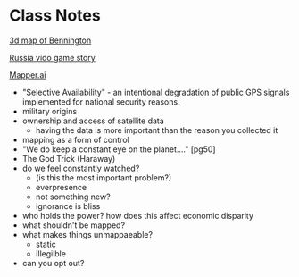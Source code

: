 # Class Notes

[3d map of Bennington](https://sketchfab.com/models/74d37b4fde1f4a5fa878d725a14256a3)

[Russia vido game story](https://www.washingtonpost.com/news/checkpoint/wp/2017/11/14/russia-is-using-a-video-game-to-prove-the-u-s-is-letting-isis-flee-syria/?utm_term=.11b4a66c9650) 

[Mapper.ai](http://www.mapper.ai/#home)





- "Selective Availability" - an intentional degradation of public GPS signals implemented for national security reasons.
- military origins 
- ownership and access of satellite data 
  - having the data is more important than the reason you collected it 
- mapping as a form of control 
-  "We do keep a constant eye on the planet…." [pg50]
- The God Trick (Haraway)
- do we feel constantly watched? 
  - (is this the most important problem?)
  - everpresence 
  - not something new?
  - ignorance is bliss 
- who holds the power? how does this affect economic disparity 
- what shouldn't be mapped? 
- what makes things unmappaeable?
  - static
  - illegilble
- can you opt out?